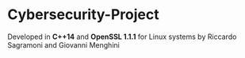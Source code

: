 # Cybersecurity-Project
 
Developed in **C++14** and **OpenSSL 1.1.1** for Linux systems by Riccardo Sagramoni and Giovanni Menghini